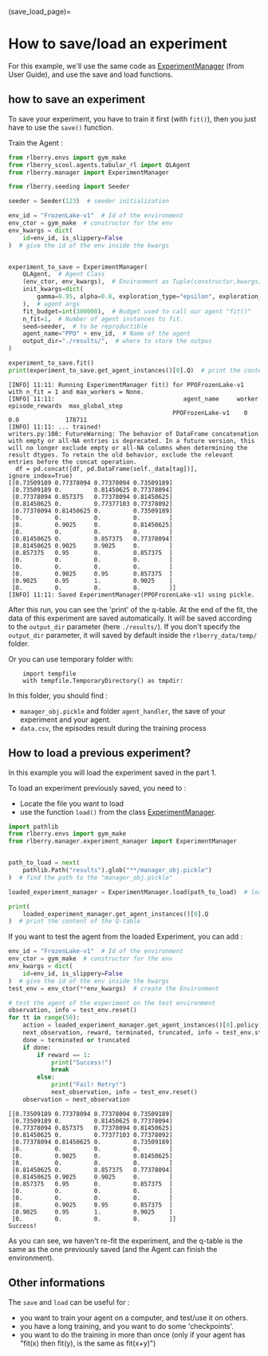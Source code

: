 (save_load_page)=

# How to save/load an experiment


For this example, we'll use the same code as [ExperimentManager](ExperimentManager_page) (from User Guide), and use the save and load functions.

## how to save an experiment

To save your experiment, you have to train it first (with `fit()`), then you just have to use the `save()` function.

Train the Agent :
```python
from rlberry.envs import gym_make
from rlberry_scool.agents.tabular_rl import QLAgent
from rlberry.manager import ExperimentManager

from rlberry.seeding import Seeder

seeder = Seeder(123)  # seeder initialization

env_id = "FrozenLake-v1"  # Id of the environment
env_ctor = gym_make  # constructor for the env
env_kwargs = dict(
    id=env_id, is_slippery=False
)  # give the id of the env inside the kwargs


experiment_to_save = ExperimentManager(
    QLAgent,  # Agent Class
    (env_ctor, env_kwargs),  # Environment as Tuple(constructor,kwargs)
    init_kwargs=dict(
        gamma=0.95, alpha=0.8, exploration_type="epsilon", exploration_rate=0.25
    ),  # agent args
    fit_budget=int(300000),  # Budget used to call our agent "fit()"
    n_fit=1,  # Number of agent instances to fit.
    seed=seeder,  # to be reproductible
    agent_name="PPO" + env_id,  # Name of the agent
    output_dir="./results/",  # where to store the outpus
)

experiment_to_save.fit()
print(experiment_to_save.get_agent_instances()[0].Q)  # print the content of the Q-table
```

```none
[INFO] 11:11: Running ExperimentManager fit() for PPOFrozenLake-v1 with n_fit = 1 and max_workers = None.
[INFO] 11:11:                                    agent_name     worker  episode_rewards  max_global_step
                                              PPOFrozenLake-v1    0          0.0             178711
[INFO] 11:11: ... trained!
writers.py:108: FutureWarning: The behavior of DataFrame concatenation with empty or all-NA entries is deprecated. In a future version, this will no longer exclude empty or all-NA columns when determining the result dtypes. To retain the old behavior, exclude the relevant entries before the concat operation.
  df = pd.concat([df, pd.DataFrame(self._data[tag])], ignore_index=True)
[[0.73509189 0.77378094 0.77378094 0.73509189]
 [0.73509189 0.         0.81450625 0.77378094]
 [0.77378094 0.857375   0.77378094 0.81450625]
 [0.81450625 0.         0.77377103 0.77378092]
 [0.77378094 0.81450625 0.         0.73509189]
 [0.         0.         0.         0.        ]
 [0.         0.9025     0.         0.81450625]
 [0.         0.         0.         0.        ]
 [0.81450625 0.         0.857375   0.77378094]
 [0.81450625 0.9025     0.9025     0.        ]
 [0.857375   0.95       0.         0.857375  ]
 [0.         0.         0.         0.        ]
 [0.         0.         0.         0.        ]
 [0.         0.9025     0.95       0.857375  ]
 [0.9025     0.95       1.         0.9025    ]
 [0.         0.         0.         0.        ]]
[INFO] 11:11: Saved ExperimentManager(PPOFrozenLake-v1) using pickle.
```

After this run, you can see the 'print' of the q-table.
At the end of the fit, the data of this experiment are saved automatically. It will be saved according to the `output_dir` parameter (here `./results/`). If you don't specify the `output_dir` parameter, it will saved by default inside the `rlberry_data/temp/` folder.

Or you can use temporary folder with:
```
    import tempfile
    with tempfile.TemporaryDirectory() as tmpdir:
```

In this folder, you should find :
- `manager_obj.pickle` and folder `agent_handler`, the save of your experiment and your agent.
- `data.csv`, the episodes result during the training process


## How to load a previous experiment?
In this example you will load the experiment saved in the part 1.

To load an experiment previously saved, you need to :
- Locate the file you want to load
- use the function `load()` from the class [ExperimentManager](rlberry.manager.ExperimentManager.load).

```python
import pathlib
from rlberry.envs import gym_make
from rlberry.manager.experiment_manager import ExperimentManager


path_to_load = next(
    pathlib.Path("results").glob("**/manager_obj.pickle")
)  # find the path to the "manager_obj.pickle"

loaded_experiment_manager = ExperimentManager.load(path_to_load)  # load the experiment

print(
    loaded_experiment_manager.get_agent_instances()[0].Q
)  # print the content of the Q-table
```
If you want to test the agent from the loaded Experiment, you can add :

```python
env_id = "FrozenLake-v1"  # Id of the environment
env_ctor = gym_make  # constructor for the env
env_kwargs = dict(
    id=env_id, is_slippery=False
)  # give the id of the env inside the kwargs
test_env = env_ctor(**env_kwargs)  # create the Environment

# test the agent of the experiment on the test environment
observation, info = test_env.reset()
for tt in range(50):
    action = loaded_experiment_manager.get_agent_instances()[0].policy(observation)
    next_observation, reward, terminated, truncated, info = test_env.step(action)
    done = terminated or truncated
    if done:
        if reward == 1:
            print("Success!")
            break
        else:
            print("Fail! Retry!")
            next_observation, info = test_env.reset()
    observation = next_observation
```

```none
[[0.73509189 0.77378094 0.77378094 0.73509189]
 [0.73509189 0.         0.81450625 0.77378094]
 [0.77378094 0.857375   0.77378094 0.81450625]
 [0.81450625 0.         0.77377103 0.77378092]
 [0.77378094 0.81450625 0.         0.73509189]
 [0.         0.         0.         0.        ]
 [0.         0.9025     0.         0.81450625]
 [0.         0.         0.         0.        ]
 [0.81450625 0.         0.857375   0.77378094]
 [0.81450625 0.9025     0.9025     0.        ]
 [0.857375   0.95       0.         0.857375  ]
 [0.         0.         0.         0.        ]
 [0.         0.         0.         0.        ]
 [0.         0.9025     0.95       0.857375  ]
 [0.9025     0.95       1.         0.9025    ]
 [0.         0.         0.         0.        ]]
Success!
```

As you can see, we haven't re-fit the experiment, and the q-table is the same as the one previously saved (and the Agent can finish the environment).

## Other informations

The `save` and `load` can be useful for :
- you want to train your agent on a computer, and test/use it on others.
- you have a long training, and you want to do some 'checkpoints'.
- you want to do the training in more than once (only if your agent has "fit(x) then fit(y), is the same as fit(x+y)")
